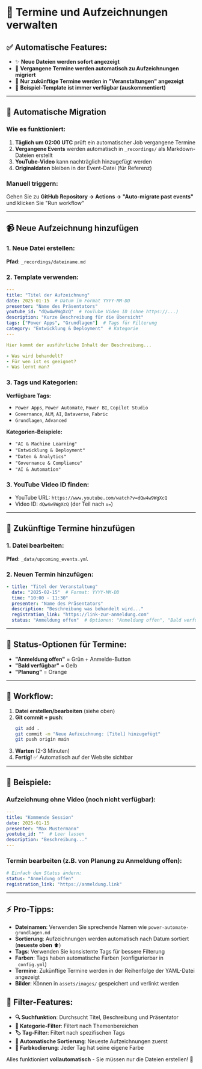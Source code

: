 # 📅 Termine und Aufzeichnungen verwalten

## ✅ **Automatische Features**: 
- ✨ **Neue Dateien werden sofort angezeigt**
- 🤖 **Vergangene Termine werden automatisch zu Aufzeichnungen migriert**
- 📅 **Nur zukünftige Termine werden in "Veranstaltungen" angezeigt**
- 💾 **Beispiel-Template ist immer verfügbar (auskommentiert)**

---

## 🤖 **Automatische Migration**

### Wie es funktioniert:
1. **Täglich um 02:00 UTC** prüft ein automatischer Job vergangene Termine
2. **Vergangene Events** werden automatisch in `_recordings/` als Markdown-Dateien erstellt
3. **YouTube-Video** kann nachträglich hinzugefügt werden
4. **Originaldaten** bleiben in der Event-Datei (für Referenz)

### Manuell triggern:
Gehen Sie zu **GitHub Repository → Actions → "Auto-migrate past events"** und klicken Sie "Run workflow"

---

## 📹 **Neue Aufzeichnung hinzufügen**

### 1. Neue Datei erstellen:
**Pfad**: `_recordings/dateiname.md`

### 2. Template verwenden:
```yaml
---
title: "Titel der Aufzeichnung"
date: 2025-01-15  # Datum im Format YYYY-MM-DD
presenter: "Name des Präsentators"
youtube_id: "dQw4w9WgXcQ"  # YouTube Video ID (ohne https://...)
description: "Kurze Beschreibung für die Übersicht"
tags: ["Power Apps", "Grundlagen"]  # Tags für Filterung
category: "Entwicklung & Deployment"  # Kategorie
---

Hier kommt der ausführliche Inhalt der Beschreibung...

- Was wird behandelt?
- Für wen ist es geeignet?
- Was lernt man?
```

### 3. **Tags und Kategorien**:

**Verfügbare Tags:**
- `Power Apps`, `Power Automate`, `Power BI`, `Copilot Studio`
- `Governance`, `ALM`, `AI`, `Dataverse`, `Fabric`
- `Grundlagen`, `Advanced`

**Kategorien-Beispiele:**
- `"AI & Machine Learning"`
- `"Entwicklung & Deployment"`
- `"Daten & Analytics"`
- `"Governance & Compliance"`
- `"AI & Automation"`

### 3. YouTube Video ID finden:
- YouTube URL: `https://www.youtube.com/watch?v=dQw4w9WgXcQ`
- Video ID: `dQw4w9WgXcQ` (der Teil nach `v=`)

---

## 📅 **Zukünftige Termine hinzufügen**

### 1. Datei bearbeiten:
**Pfad**: `_data/upcoming_events.yml`

### 2. Neuen Termin hinzufügen:
```yaml
- title: "Titel der Veranstaltung"
  date: "2025-02-15"  # Format: YYYY-MM-DD
  time: "10:00 - 11:30"
  presenter: "Name des Präsentators"
  description: "Beschreibung was behandelt wird..."
  registration_link: "https://link-zur-anmeldung.com"
  status: "Anmeldung offen"  # Optionen: "Anmeldung offen", "Bald verfügbar", "Planung"
```

---

## 🎨 **Status-Optionen für Termine**:

- **"Anmeldung offen"** = Grün + Anmelde-Button
- **"Bald verfügbar"** = Gelb  
- **"Planung"** = Orange

---

## 🚀 **Workflow**:

1. **Datei erstellen/bearbeiten** (siehe oben)
2. **Git commit + push**:
   ```bash
   git add .
   git commit -m "Neue Aufzeichnung: [Titel] hinzugefügt"
   git push origin main
   ```
3. **Warten** (2-3 Minuten) 
4. **Fertig!** ✅ Automatisch auf der Website sichtbar

---

## 📝 **Beispiele**:

### Aufzeichnung ohne Video (noch nicht verfügbar):
```yaml
---
title: "Kommende Session"
date: 2025-01-15
presenter: "Max Mustermann"
youtube_id: ""  # Leer lassen
description: "Beschreibung..."
---
```

### Termin bearbeiten (z.B. von Planung zu Anmeldung offen):
```yaml
# Einfach den Status ändern:
status: "Anmeldung offen"
registration_link: "https://anmeldung.link"
```

---

## ⚡ **Pro-Tipps**:

- **Dateinamen**: Verwenden Sie sprechende Namen wie `power-automate-grundlagen.md`
- **Sortierung**: Aufzeichnungen werden automatisch nach Datum sortiert (**neueste oben** ⬆️)
- **Tags**: Verwenden Sie konsistente Tags für bessere Filterung
- **Farben**: Tags haben automatische Farben (konfigurierbar in `_config.yml`)
- **Termine**: Zukünftige Termine werden in der Reihenfolge der YAML-Datei angezeigt
- **Bilder**: Können in `assets/images/` gespeichert und verlinkt werden

## 🎯 **Filter-Features**:

- **🔍 Suchfunktion**: Durchsucht Titel, Beschreibung und Präsentator
- **📂 Kategorie-Filter**: Filtert nach Themenbereichen
- **🏷️ Tag-Filter**: Filtert nach spezifischen Tags
- **📅 Automatische Sortierung**: Neueste Aufzeichnungen zuerst
- **🎨 Farbkodierung**: Jeder Tag hat seine eigene Farbe

Alles funktioniert **vollautomatisch** - Sie müssen nur die Dateien erstellen! 🎉

